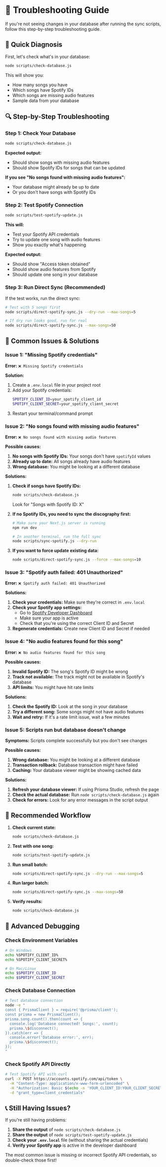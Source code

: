 # 🔧 Troubleshooting Guide

If you're not seeing changes in your database after running the sync scripts, follow this step-by-step troubleshooting guide.

## 🚨 **Quick Diagnosis**

First, let's check what's in your database:

```bash
node scripts/check-database.js
```

This will show you:
- How many songs you have
- Which songs have Spotify IDs
- Which songs are missing audio features
- Sample data from your database

## 🔍 **Step-by-Step Troubleshooting**

### **Step 1: Check Your Database**

```bash
node scripts/check-database.js
```

**Expected output:**
- Should show songs with missing audio features
- Should show Spotify IDs for songs that can be updated

**If you see "No songs found with missing audio features":**
- Your database might already be up to date
- Or you don't have songs with Spotify IDs

### **Step 2: Test Spotify Connection**

```bash
node scripts/test-spotify-update.js
```

**This will:**
- Test your Spotify API credentials
- Try to update one song with audio features
- Show you exactly what's happening

**Expected output:**
- Should show "Access token obtained"
- Should show audio features from Spotify
- Should update one song in your database

### **Step 3: Run Direct Sync (Recommended)**

If the test works, run the direct sync:

```bash
# Test with 5 songs first
node scripts/direct-spotify-sync.js --dry-run --max-songs=5

# If dry run looks good, run for real
node scripts/direct-spotify-sync.js --max-songs=50
```

## 🐛 **Common Issues & Solutions**

### **Issue 1: "Missing Spotify credentials"**

**Error:** `❌ Missing Spotify credentials`

**Solution:**
1. Create a `.env.local` file in your project root
2. Add your Spotify credentials:
   ```bash
   SPOTIFY_CLIENT_ID=your_spotify_client_id
   SPOTIFY_CLIENT_SECRET=your_spotify_client_secret
   ```
3. Restart your terminal/command prompt

### **Issue 2: "No songs found with missing audio features"**

**Error:** `❌ No songs found with missing audio features`

**Possible causes:**
1. **No songs with Spotify IDs:** Your songs don't have `spotifyId` values
2. **Already up to date:** All songs already have audio features
3. **Wrong database:** You might be looking at a different database

**Solutions:**
1. **Check if songs have Spotify IDs:**
   ```bash
   node scripts/check-database.js
   ```
   Look for "Songs with Spotify ID: X"

2. **If no Spotify IDs, you need to sync the discography first:**
   ```bash
   # Make sure your Next.js server is running
   npm run dev
   
   # In another terminal, run the full sync
   node scripts/sync-spotify.js --dry-run
   ```

3. **If you want to force update existing data:**
   ```bash
   node scripts/direct-spotify-sync.js --force --max-songs=10
   ```

### **Issue 3: "Spotify auth failed: 401 Unauthorized"**

**Error:** `❌ Spotify auth failed: 401 Unauthorized`

**Solutions:**
1. **Check your credentials:** Make sure they're correct in `.env.local`
2. **Check your Spotify app settings:**
   - Go to [Spotify Developer Dashboard](https://developer.spotify.com/dashboard)
   - Make sure your app is active
   - Check that you're using the correct Client ID and Secret
3. **Regenerate credentials:** Create new Client ID and Secret if needed

### **Issue 4: "No audio features found for this song"**

**Error:** `❌ No audio features found for this song`

**Possible causes:**
1. **Invalid Spotify ID:** The song's Spotify ID might be wrong
2. **Track not available:** The track might not be available in Spotify's database
3. **API limits:** You might have hit rate limits

**Solutions:**
1. **Check the Spotify ID:** Look at the song in your database
2. **Try a different song:** Some songs might not have audio features
3. **Wait and retry:** If it's a rate limit issue, wait a few minutes

### **Issue 5: Scripts run but database doesn't change**

**Symptoms:** Scripts complete successfully but you don't see changes

**Possible causes:**
1. **Wrong database:** You might be looking at a different database
2. **Transaction rollback:** Database transaction might have failed
3. **Caching:** Your database viewer might be showing cached data

**Solutions:**
1. **Refresh your database viewer:** If using Prisma Studio, refresh the page
2. **Check the actual database:** Run `node scripts/check-database.js` again
3. **Check for errors:** Look for any error messages in the script output

## 🎯 **Recommended Workflow**

1. **Check current state:**
   ```bash
   node scripts/check-database.js
   ```

2. **Test with one song:**
   ```bash
   node scripts/test-spotify-update.js
   ```

3. **Run small batch:**
   ```bash
   node scripts/direct-spotify-sync.js --dry-run --max-songs=5
   ```

4. **Run larger batch:**
   ```bash
   node scripts/direct-spotify-sync.js --max-songs=50
   ```

5. **Verify results:**
   ```bash
   node scripts/check-database.js
   ```

## 🔧 **Advanced Debugging**

### **Check Environment Variables**

```bash
# On Windows
echo %SPOTIFY_CLIENT_ID%
echo %SPOTIFY_CLIENT_SECRET%

# On Mac/Linux
echo $SPOTIFY_CLIENT_ID
echo $SPOTIFY_CLIENT_SECRET
```

### **Check Database Connection**

```bash
# Test database connection
node -e "
const { PrismaClient } = require('@prisma/client');
const prisma = new PrismaClient();
prisma.song.count().then(count => {
  console.log('Database connected! Songs:', count);
  prisma.\$disconnect();
}).catch(err => {
  console.error('Database error:', err);
  prisma.\$disconnect();
});
"
```

### **Check Spotify API Directly**

```bash
# Test Spotify API with curl
curl -X POST https://accounts.spotify.com/api/token \
  -H "Content-Type: application/x-www-form-urlencoded" \
  -H "Authorization: Basic $(echo -n 'YOUR_CLIENT_ID:YOUR_CLIENT_SECRET' | base64)" \
  -d "grant_type=client_credentials"
```

## 📞 **Still Having Issues?**

If you're still having problems:

1. **Share the output** of `node scripts/check-database.js`
2. **Share the output** of `node scripts/test-spotify-update.js`
3. **Check your `.env.local`** file (without sharing the actual credentials)
4. **Verify your Spotify app** is active in the developer dashboard

The most common issue is missing or incorrect Spotify API credentials, so double-check those first!
